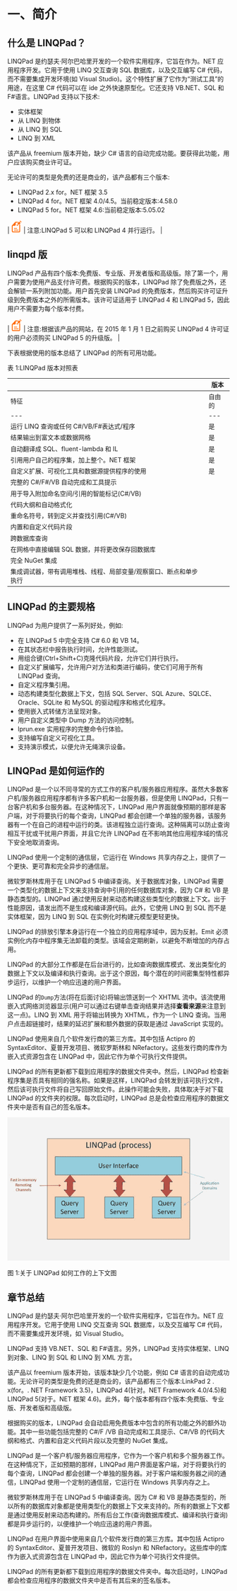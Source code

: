 # 一、简介

## 什么是 LINQPad？

LINQPad 是约瑟夫·阿尔巴哈里开发的一个软件实用程序，它旨在作为。NET 应用程序开发。它用于使用 LINQ 交互查询 SQL 数据库，以及交互编写 C# 代码，而不需要集成开发环境(如 Visual Studio)。这个特性扩展了它作为“测试工具”的用途，在这里 C# 代码可以在 ide 之外快速原型化。它还支持 VB.NET、SQL 和 F#语言。LINQPad 支持以下技术:

*   实体框架
*   从 LINQ 到物体
*   从 LINQ 到 SQL
*   LINQ 到 XML

该产品从 freemium 版本开始，缺少 C# 语言的自动完成功能。要获得此功能，用户应该购买商业许可证。

无论许可的类型是免费的还是商业的，该产品都有三个版本:

*   LINQPad 2.x for。NET 框架 3.5
*   LINQPad 4 for。NET 框架 4.0/4.5。当前稳定版本:4.58.0
*   LINQPad 5 for。NET 框架 4.6:当前稳定版本:5.05.02

| ![](img/note.png) | 注意:LINQPad 5 可以和 LINQPad 4 并行运行。 |

## linqpd 版

LINQPad 产品有四个版本:免费版、专业版、开发者版和高级版。除了第一个，用户需要为使用产品支付许可费。根据购买的版本，LINQPad 除了免费版之外，还会解锁一系列附加功能。用户首先安装 LINQPad 的免费版本，然后购买许可证升级到免费版本之外的所需版本。该许可证适用于 LINQPad 4 和 LINQPad 5，因此用户不需要为每个版本付费。

| ![](img/note.png) | 注意:根据该产品的网站，在 2015 年 1 月 1 日之前购买 LINQPad 4 许可证的用户必须购买 LINQPad 5 的升级版。 |

下表根据使用的版本总结了 LINQPad 的所有可用功能。

表 1:LINQPad 版本对照表

|  | 版本 |
| --- | --- |
| 特征 | 自由的 | 赞成 | 开发者 | 溢价 |
| --- | --- | --- | --- | --- |
| 运行 LINQ 查询或任何 C#/VB/F#表达式/程序 | 是 | 是 | 是 | 是 |
| 结果输出到富文本或数据网格 | 是 | 是 | 是 | 是 |
| 自动翻译成 SQL、fluent-lambda 和 IL | 是 | 是 | 是 | 是 |
| 引用用户自己的程序集，加上整个。NET 框架 | 是 | 是 | 是 | 是 |
| 自定义扩展、可视化工具和数据源提供程序的使用 | 是 | 是 | 是 | 是 |
| 完整的 C#/F#/VB 自动完成和工具提示 |  | 是 | 是 | 是 |
| 用于导入附加命名空间/引用的智能标记(C#/VB) |  | 是 | 是 | 是 |
| 代码大纲和自动格式化 |  | 是 | 是 | 是 |
| 重命名符号，转到定义并查找引用(C#/VB) |  | 是 | 是 | 是 |
| 内置和自定义代码片段 |  |  | 是 | 是 |
| 跨数据库查询 |  |  | 是 | 是 |
| 在网格中直接编辑 SQL 数据，并将更改保存回数据库 |  |  | 是 | 是 |
| 完全 NuGet 集成 |  |  | 是 | 是 |
| 集成调试器，带有调用堆栈、线程、局部变量/观察窗口、断点和单步执行 |  |  |  | 是 |

## LINQPad 的主要规格

LINQPad 为用户提供了一系列好处，例如:

*   在 LINQPad 5 中完全支持 C# 6.0 和 VB 14。
*   在其状态栏中报告执行时间，允许性能测试。
*   用组合键(Ctrl+Shift+C)克隆代码片段，允许它们并行执行。
*   自定义扩展编写，允许用户对方法和类进行编码，使它们可用于所有 LINQPad 查询。
*   自定义程序集引用。
*   动态构建类型化数据上下文，包括 SQL Server、SQL Azure、SQLCE、Oracle、SQLite 和 MySQL 的驱动程序和格式化程序。
*   使用嵌入式转储方法呈现对象。
*   用户自定义类型中 Dump 方法的访问控制。
*   lprun.exe 实用程序的完整命令行体验。
*   支持编写自定义可视化工具。
*   支持演示模式，以便允许无绳演示设备。

## LINQPad 是如何运作的

LINQPad 是一个以不同寻常的方式工作的客户机/服务器应用程序。虽然大多数客户机/服务器应用程序都有许多客户机和一台服务器，但是使用 LINQPad，只有一台客户机和多台服务器。在这种情况下，LINQPad 用户界面就像预期的那样是客户端，对于将要执行的每个查询，LINQPad 都会创建一个单独的服务器，该服务器有一个在自己的进程中运行的类。该进程独立运行查询。这种隔离可以防止查询相互干扰或干扰用户界面，并且它允许 LINQPad 在不影响其他应用程序域的情况下安全地取消查询。

LINQPad 使用一个定制的通信层，它运行在 Windows 共享内存之上，提供了一个更快、更可靠和完全异步的通信层。

微软罗斯林库用于在 LINQPad 5 中编译查询。关于数据库对象，LINQPad 需要一个类型化的数据上下文来支持查询中引用的任何数据库对象，因为 C# 和 VB 是静态类型的。LINQPad 通过使用反射来动态构建这些类型化的数据上下文。出于性能原因，请发出而不是生成和编译源代码。此外，它使用 LINQ 到 SQL 而不是实体框架，因为 LINQ 到 SQL 在实例化时构建元模型更轻更快。

LINQPad 的排放引擎本身运行在一个独立的应用程序域中，因为反射。Emit 必须实例化内存中程序集无法卸载的类型。该域会定期刷新，以避免不断增加的内存占用。

LINQPad 的大部分工作都是在后台进行的，比如查询数据库模式、发出类型化的数据上下文以及编译和执行查询。出于这个原因，每个潜在的时间密集型特性都异步运行，以维护一个响应迅速的用户界面。

LINQPad 的`Dump`方法(将在后面讨论)将输出馈送到一个 XHTML 流中。该流使用嵌入式网络浏览器显示(用户可以通过右键单击查询结果并选择**查看来源**来注意到这一点)。LINQ 到 XML 用于将输出转换为 XHTML，作为一个 LINQ 查询。当用户点击超链接时，结果的延迟扩展和额外数据的获取是通过 JavaScript 实现的。

LINQPad 使用来自几个软件发行商的第三方库。其中包括 Actipro 的 SyntaxEditor、夏普开发项目、微软罗斯林和 NRefactory。这些发行商的库作为嵌入式资源包含在 LINQPad 中，因此它作为单个可执行文件提供。

LINQPad 的所有更新都下载到应用程序的数据文件夹中。然后，LINQPad 检查新程序集是否具有相同的强名称。如果是这样，LINQPad 会转发到该可执行文件，然后该可执行文件将自己写回原始文件。此操作可能会失败，具体取决于对下载 LINQPad 的文件夹的权限。每次启动时，LINQPad 总是会检查应用程序的数据文件夹中是否有自己的签名版本。

![](img/image002.jpg)

图 1:关于 LINQPad 如何工作的上下文图

## 章节总结

LINQPad 是约瑟夫·阿尔巴哈里开发的一个软件实用程序，它旨在作为。NET 应用程序开发。它用于使用 LINQ 交互查询 SQL 数据库，以及交互编写 C# 代码，而不需要集成开发环境，如 Visual Studio。

LINQPad 支持 VB.NET、SQL 和 F#语言。另外，LINQPad 支持实体框架、LINQ 到对象、LINQ 到 SQL 和 LINQ 到 XML 方言。

该产品以 freemium 版本开始，该版本缺少几个功能，例如 C# 语言的自动完成功能。无论许可的类型是免费的还是商业的，该产品都有三个版本:LinkPad 2 . x(for。. NET Framework 3.5)，LINQPad 4(针对。NET Framework 4.0/4.5)和 LINQPad 5(对于。NET 框架 4.6)。此外，每个版本都有四个版本:免费版、专业版、开发者版和高级版。

根据购买的版本，LINQPad 会自动启用免费版本中包含的所有功能之外的额外功能。其中一些功能包括完整的 C#/F /VB 自动完成和工具提示、C#/VB 的代码大纲和格式、内置和自定义代码片段以及完整的 NuGet 集成。

LINQPad 是一个客户机/服务器应用程序，它作为一个客户机和多个服务器工作。在这种情况下，正如预期的那样，LINQPad 用户界面是客户端，对于将要执行的每个查询，LINQPad 都会创建一个单独的服务器。对于客户端和服务器之间的通信，LINQPad 使用一个定制的通信层，它运行在 Windows 共享内存之上。

微软罗斯林库用于在 LINQPad 5 中编译查询。因为 C# 和 VB 是静态类型的，所以所有的数据库对象都是使用类型化的数据上下文来支持的。所有的数据上下文都是通过使用反射来动态构建的。所有后台工作(查询数据库模式、编译和执行查询)都是异步运行的，以便维护一个响应迅速的用户界面。

LINQPad 在用户界面中使用来自几个软件发行商的第三方库。其中包括 Actipro 的 SyntaxEditor、夏普开发项目、微软的 Roslyn 和 NRefactory。这些库中的库作为嵌入式资源包含在 LINQPad 中，因此它作为单个可执行文件提供。

LINQPad 的所有更新都下载到应用程序的数据文件夹中。每次启动时，LINQPad 都会检查应用程序的数据文件夹中是否有其后来的签名版本。